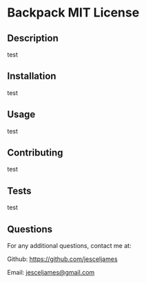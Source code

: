 # Backpack MIT License

  ## Description                          
  test           
             
  ## Installation
  test
             
  ## Usage
  test
  
  ## Contributing 
  test  
  
  ## Tests 
  test
  
  ## Questions
  For any additional questions, contact me at: 
  
 Github: https://github.com/jesceljames 
  
 Email: jesceljames@gmail.com